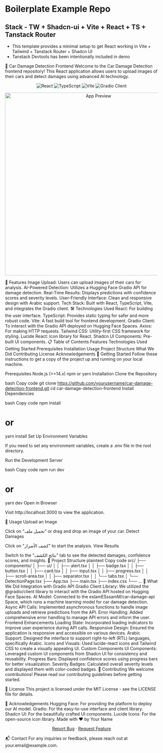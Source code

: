 # Boilerplate Example Repo

## Stack - TW + Shadcn-ui + Vite + React + TS + Tanstack Router

- This template provides a minimal setup to get React working in Vite + Tailwind + Tanstack Router + Shadcn UI
- Tanstack Devtools has been intentionally included in demo


🚗 Car Damage Detection Frontend
Welcome to the Car Damage Detection frontend repository! This React application allows users to upload images of their cars and detect damages using advanced AI technology.

<p align="center"> <img src="https://img.shields.io/badge/React-%5E18.0.0-blue.svg" alt="React"> <img src="https://img.shields.io/badge/TypeScript-%5E4.0.0-blue.svg" alt="TypeScript"> <img src="https://img.shields.io/badge/Vite-%5E4.0.0-blue.svg" alt="Vite"> <img src="https://img.shields.io/badge/Gradio%20Client-%5E0.1.4-blue.svg" alt="Gradio Client"> </p> <p align="center"> <img src="https://user-images.githubusercontent.com/yourusername/your-repo/preview.gif" alt="App Preview" width="600"> </p>
🚀 Features
Image Upload: Users can upload images of their cars for analysis.
AI-Powered Detection: Utilizes a Hugging Face Gradio API for damage detection.
Real-Time Results: Displays predictions with confidence scores and severity levels.
User-Friendly Interface: Clean and responsive design with Arabic support.
Tech Stack: Built with React, TypeScript, Vite, and integrates the Gradio client.
🛠 Technologies Used
React: For building the user interface.
TypeScript: Provides static typing for safer and more robust code.
Vite: A fast build tool for frontend development.
Gradio Client: To interact with the Gradio API deployed on Hugging Face Spaces.
Axios: For making HTTP requests.
Tailwind CSS: Utility-first CSS framework for styling.
Lucide React: Icon library for React.
Shadcn UI Components: Pre-built UI components.
📋 Table of Contents
Features
Technologies Used
Getting Started
Prerequisites
Installation
Usage
Project Structure
What We Did
Contributing
License
Acknowledgements
🎉 Getting Started
Follow these instructions to get a copy of the project up and running on your local machine.

Prerequisites
Node.js (>=14.x)
npm or yarn
Installation
Clone the Repository

bash
Copy code
git clone https://github.com/yourusername/car-damage-detection-frontend.git
cd car-damage-detection-frontend
Install Dependencies

bash
Copy code
npm install
# or
yarn install
Set Up Environment Variables

If you need to set any environment variables, create a .env file in the root directory.

Run the Development Server

bash
Copy code
npm run dev
# or
yarn dev
Open in Browser

Visit http://localhost:3000 to view the application.

📖 Usage
Upload an Image

Click on "تحميل ملف" or drag and drop an image of your car.
Detect Damages

Click on "كشف الأضرار" to start the analysis.
View Results

Switch to the "نتائج الكشف" tab to see the detected damages, confidence scores, and insights.
📁 Project Structure
plaintext
Copy code
src/
├── components/
│   ├── ui/
│   │   ├── alert.tsx
│   │   ├── badge.tsx
│   │   ├── button.tsx
│   │   ├── card.tsx
│   │   ├── input.tsx
│   │   ├── progress.tsx
│   │   ├── scroll-area.tsx
│   │   ├── separator.tsx
│   │   └── tabs.tsx
│   └── DetectionPage.tsx
├── App.tsx
├── main.tsx
├── index.css
└── ...
📝 What We Did
Integration with Gradio API
Gradio Client Library: We utilized the @gradio/client library to interact with the Gradio API hosted on Hugging Face Spaces.
AI Model: Connected to the eslamESssamM/car-damage-api Space, which runs a machine learning model for car damage detection.
Async API Calls: Implemented asynchronous functions to handle image uploads and retrieve predictions from the API.
Error Handling: Added comprehensive error handling to manage API errors and inform the user.
Frontend Enhancements
Loading State: Incorporated loading indicators to improve user experience during API calls.
Responsive Design: Ensured the application is responsive and accessible on various devices.
Arabic Support: Designed the interface to support right-to-left (RTL) languages, specifically Arabic.
Icons and Visuals: Used lucide-react icons and Tailwind CSS to create a visually appealing UI.
Custom Components
UI Components: Leveraged custom UI components from Shadcn UI for consistency and reusability.
Progress Bars: Displayed confidence scores using progress bars for better visualization.
Severity Badges: Calculated overall severity levels and displayed them with color-coded badges.
🤝 Contributing
We welcome contributions! Please read our contributing guidelines before getting started.

📄 License
This project is licensed under the MIT License - see the LICENSE file for details.

🙏 Acknowledgements
Hugging Face: For providing the platform to deploy our AI model.
Gradio: For the easy-to-use interface and client library.
Shadcn UI: For the beautifully crafted UI components.
Lucide Icons: For the open-source icon library.
Made with ❤️ by Your Name

<p align="center"> <a href="https://github.com/yourusername/car-damage-detection-frontend/issues">Report Bug</a> · <a href="https://github.com/yourusername/car-damage-detection-frontend/issues">Request Feature</a> </p>
📬 Contact
For any inquiries or feedback, please reach out at your.email@example.com.